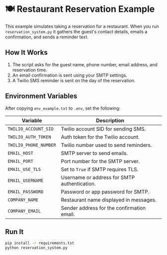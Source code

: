 # 🍽️ Restaurant Reservation Example

This example simulates taking a reservation for a restaurant. When you run `reservation_system.py` it gathers the guest's contact details, emails a confirmation, and sends a reminder text.

## How It Works
1. The script asks for the guest name, phone number, email address, and reservation time.
2. An email confirmation is sent using your SMTP settings.
3. A Twilio SMS reminder is sent on the day of the reservation.

## Environment Variables
After copying `env_example.txt` to `.env`, set the following:

| Variable | Description |
|----------|-------------|
| `TWILIO_ACCOUNT_SID` | Twilio account SID for sending SMS. |
| `TWILIO_AUTH_TOKEN` | Auth token for the Twilio account. |
| `TWILIO_PHONE_NUMBER` | Twilio number used to send reminders. |
| `EMAIL_HOST` | SMTP server to send emails. |
| `EMAIL_PORT` | Port number for the SMTP server. |
| `EMAIL_USE_TLS` | Set to `True` if SMTP requires TLS. |
| `EMAIL_USERNAME` | Username or address for SMTP authentication. |
| `EMAIL_PASSWORD` | Password or app password for SMTP. |
| `COMPANY_NAME` | Restaurant name displayed in messages. |
| `COMPANY_EMAIL` | Sender address for the confirmation email. |

## Run It
```bash
pip install -r requirements.txt
python reservation_system.py
```
